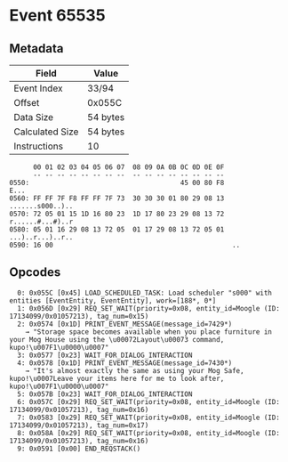 # Event 65535

## Metadata

| Field           | Value    |
|-----------------|----------|
| Event Index     | 33/94    |
| Offset          | 0x055C   |
| Data Size       | 54 bytes |
| Calculated Size | 54 bytes |
| Instructions    | 10       |

```
      00 01 02 03 04 05 06 07  08 09 0A 0B 0C 0D 0E 0F
      -- -- -- -- -- -- -- --  -- -- -- -- -- -- -- --
0550:                                      45 00 80 F8              E...
0560: FF FF 7F F8 FF FF 7F 73  30 30 30 01 80 29 08 13  .......s000..)..
0570: 72 05 01 15 1D 16 80 23  1D 17 80 23 29 08 13 72  r......#...#)..r
0580: 05 01 16 29 08 13 72 05  01 17 29 08 13 72 05 01  ...)..r...)..r..
0590: 16 00                                             ..              
```

## Opcodes

```
  0: 0x055C [0x45] LOAD_SCHEDULED_TASK: Load scheduler "s000" with entities [EventEntity, EventEntity], work=[188*, 0*]
  1: 0x056D [0x29] REQ_SET_WAIT(priority=0x08, entity_id=Moogle (ID: 17134099/0x01057213), tag_num=0x15)
  2: 0x0574 [0x1D] PRINT_EVENT_MESSAGE(message_id=7429*)
    → "Storage space becomes available when you place furniture in your Mog House using the \u00072Layout\u00073 command, kupo!\u007F1\u0000\u0007"
  3: 0x0577 [0x23] WAIT_FOR_DIALOG_INTERACTION
  4: 0x0578 [0x1D] PRINT_EVENT_MESSAGE(message_id=7430*)
    → "It's almost exactly the same as using your Mog Safe, kupo!\u0007Leave your items here for me to look after, kupo!\u007F1\u0000\u0007"
  5: 0x057B [0x23] WAIT_FOR_DIALOG_INTERACTION
  6: 0x057C [0x29] REQ_SET_WAIT(priority=0x08, entity_id=Moogle (ID: 17134099/0x01057213), tag_num=0x16)
  7: 0x0583 [0x29] REQ_SET_WAIT(priority=0x08, entity_id=Moogle (ID: 17134099/0x01057213), tag_num=0x17)
  8: 0x058A [0x29] REQ_SET_WAIT(priority=0x08, entity_id=Moogle (ID: 17134099/0x01057213), tag_num=0x16)
  9: 0x0591 [0x00] END_REQSTACK()
```
